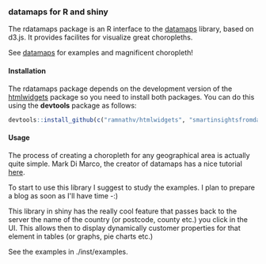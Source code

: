 ### datamaps for R and shiny

The rdatamaps package is an R interface to the [datamaps](http://datamaps.github.io/) library, based on d3.js. It provides facilites for visualize great choropleths. 

See [datamaps](http://datamaps.github.io/) for examples and magnificent choropleth!


#### Installation

The rdatamaps package depends on the development version of the [htmlwidgets](https://github.com/ramnathv/htmlwidgets) package so you need to install both packages. You can do this using the **devtools** package as follows:

```R
devtools::install_github(c("ramnathv/htmlwidgets", "smartinsightsfromdata/rdatamaps"))
```

#### Usage

The process of creating a choropleth for any geographical area is actually quite simple. Mark Di Marco, the creator of datamaps has a nice tutorial [here](http://datamaps.markmarkoh.com/using-custom-map-data-w-datamaps/).

To start to use this library I suggest to study the examples.  I plan to prepare a blog as soon as I'll have time -:)

This library in shiny has the really cool feature that passes back to the server the name of the country (or postcode, county etc.) you click in the UI. This allows then to display dynamically customer properties for that element in tables (or graphs, pie charts etc.)

See the examples in ./inst/examples.
